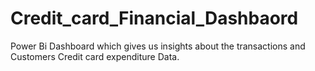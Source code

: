 # Credit_card_Financial_Dashbaord
Power Bi Dashboard which gives us insights about the transactions and Customers Credit card expenditure Data.
